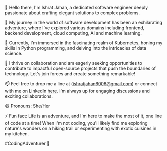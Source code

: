 👋 Hello there, I'm Ishrat Jahan, a dedicated software engineer deeply passionate about crafting elegant solutions to complex problems.

👀 My journey in the world of software development has been an exhilarating adventure, where I've explored various domains including frontend, backend development, cloud computing, AI and machine learning.

🌱 Currently, I'm immersed in the fascinating realm of Kubernetes, honing my skills in Python programming, and delving into the intricacies of data science.

💞️ I thrive on collaboration and am eagerly seeking opportunities to contribute to impactful open-source projects that push the boundaries of technology. Let's join forces and create something remarkable!

📫 Feel free to drop me a line at (ishratjahan6006@gmail.com) or connect with me on LinkedIn [here](https://www.linkedin.com/in/ishrat-jahan-60ishrat60). I'm always up for engaging discussions and exciting collaborations.

😄 Pronouns: She/Her

⚡ Fun fact: Life is an adventure, and I'm here to make the most of it, one line of code at a time! When I'm not coding, you'll likely find me exploring nature's wonders on a hiking trail or experimenting with exotic cuisines in my kitchen.

#CodingAdventurer 🚀
